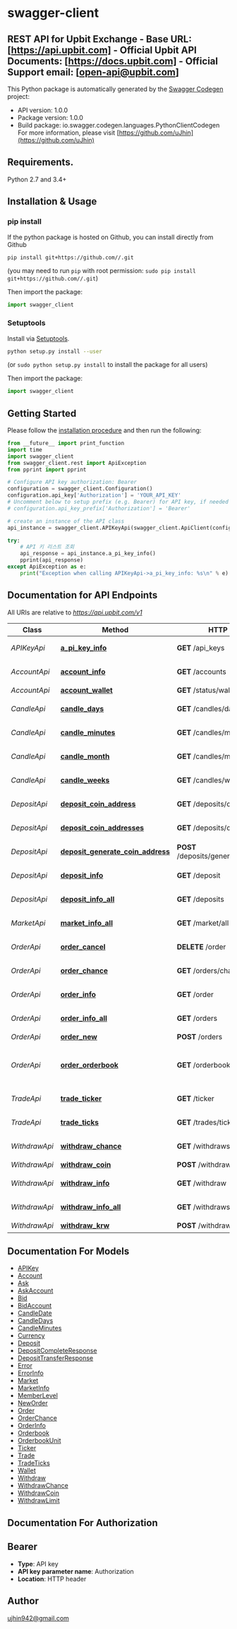 # swagger-client
## REST API for Upbit Exchange - Base URL: [https://api.upbit.com] - Official Upbit API Documents: [https://docs.upbit.com] - Official Support email: [open-api@upbit.com] 

This Python package is automatically generated by the [Swagger Codegen](https://github.com/swagger-api/swagger-codegen) project:

- API version: 1.0.0
- Package version: 1.0.0
- Build package: io.swagger.codegen.languages.PythonClientCodegen
For more information, please visit [https://github.com/uJhin](https://github.com/uJhin)

## Requirements.

Python 2.7 and 3.4+

## Installation & Usage
### pip install

If the python package is hosted on Github, you can install directly from Github

```sh
pip install git+https://github.com//.git
```
(you may need to run `pip` with root permission: `sudo pip install git+https://github.com//.git`)

Then import the package:
```python
import swagger_client 
```

### Setuptools

Install via [Setuptools](http://pypi.python.org/pypi/setuptools).

```sh
python setup.py install --user
```
(or `sudo python setup.py install` to install the package for all users)

Then import the package:
```python
import swagger_client
```

## Getting Started

Please follow the [installation procedure](#installation--usage) and then run the following:

```python
from __future__ import print_function
import time
import swagger_client
from swagger_client.rest import ApiException
from pprint import pprint

# Configure API key authorization: Bearer
configuration = swagger_client.Configuration()
configuration.api_key['Authorization'] = 'YOUR_API_KEY'
# Uncomment below to setup prefix (e.g. Bearer) for API key, if needed
# configuration.api_key_prefix['Authorization'] = 'Bearer'

# create an instance of the API class
api_instance = swagger_client.APIKeyApi(swagger_client.ApiClient(configuration))

try:
    # API 키 리스트 조회
    api_response = api_instance.a_pi_key_info()
    pprint(api_response)
except ApiException as e:
    print("Exception when calling APIKeyApi->a_pi_key_info: %s\n" % e)

```

## Documentation for API Endpoints

All URIs are relative to *https://api.upbit.com/v1*

Class | Method | HTTP request | Description
------------ | ------------- | ------------- | -------------
*APIKeyApi* | [**a_pi_key_info**](docs/APIKeyApi.md#a_pi_key_info) | **GET** /api_keys | API 키 리스트 조회
*AccountApi* | [**account_info**](docs/AccountApi.md#account_info) | **GET** /accounts | 전체 계좌 조회
*AccountApi* | [**account_wallet**](docs/AccountApi.md#account_wallet) | **GET** /status/wallet | 입출금 현황
*CandleApi* | [**candle_days**](docs/CandleApi.md#candle_days) | **GET** /candles/days | 시세 캔들 조회 (일 단위)
*CandleApi* | [**candle_minutes**](docs/CandleApi.md#candle_minutes) | **GET** /candles/minutes/{unit} | 시세 캔들 조회 (분 단위)
*CandleApi* | [**candle_month**](docs/CandleApi.md#candle_month) | **GET** /candles/months | 시세 캔들 조회 (월 단위)
*CandleApi* | [**candle_weeks**](docs/CandleApi.md#candle_weeks) | **GET** /candles/weeks | 시세 캔들 조회 (주 단위)
*DepositApi* | [**deposit_coin_address**](docs/DepositApi.md#deposit_coin_address) | **GET** /deposits/coin_address | 개별 입금 주소 조회
*DepositApi* | [**deposit_coin_addresses**](docs/DepositApi.md#deposit_coin_addresses) | **GET** /deposits/coin_addresses | 전체 입금 주소 조회
*DepositApi* | [**deposit_generate_coin_address**](docs/DepositApi.md#deposit_generate_coin_address) | **POST** /deposits/generate_coin_address | 입금 주소 생성 요청
*DepositApi* | [**deposit_info**](docs/DepositApi.md#deposit_info) | **GET** /deposit | 개별 입금 조회
*DepositApi* | [**deposit_info_all**](docs/DepositApi.md#deposit_info_all) | **GET** /deposits | 입금 리스트 조회
*MarketApi* | [**market_info_all**](docs/MarketApi.md#market_info_all) | **GET** /market/all | 마켓 코드 조회
*OrderApi* | [**order_cancel**](docs/OrderApi.md#order_cancel) | **DELETE** /order | 주문 취소 접수
*OrderApi* | [**order_chance**](docs/OrderApi.md#order_chance) | **GET** /orders/chance | 주문 가능 정보
*OrderApi* | [**order_info**](docs/OrderApi.md#order_info) | **GET** /order | 개별 주문 조회
*OrderApi* | [**order_info_all**](docs/OrderApi.md#order_info_all) | **GET** /orders | 주문 리스트 조회
*OrderApi* | [**order_new**](docs/OrderApi.md#order_new) | **POST** /orders | 주문하기
*OrderApi* | [**order_orderbook**](docs/OrderApi.md#order_orderbook) | **GET** /orderbook | 시세 호가 정보(Orderbook) 조회
*TradeApi* | [**trade_ticker**](docs/TradeApi.md#trade_ticker) | **GET** /ticker | 시세 Ticker 조회
*TradeApi* | [**trade_ticks**](docs/TradeApi.md#trade_ticks) | **GET** /trades/ticks | 시세 체결 조회
*WithdrawApi* | [**withdraw_chance**](docs/WithdrawApi.md#withdraw_chance) | **GET** /withdraws/chance | 출금 가능 정보
*WithdrawApi* | [**withdraw_coin**](docs/WithdrawApi.md#withdraw_coin) | **POST** /withdraws/coin | 코인 출금하기
*WithdrawApi* | [**withdraw_info**](docs/WithdrawApi.md#withdraw_info) | **GET** /withdraw | 개별 출금 조회
*WithdrawApi* | [**withdraw_info_all**](docs/WithdrawApi.md#withdraw_info_all) | **GET** /withdraws | 출금 리스트 조회
*WithdrawApi* | [**withdraw_krw**](docs/WithdrawApi.md#withdraw_krw) | **POST** /withdraws/krw | 원화 출금하기


## Documentation For Models

 - [APIKey](docs/APIKey.md)
 - [Account](docs/Account.md)
 - [Ask](docs/Ask.md)
 - [AskAccount](docs/AskAccount.md)
 - [Bid](docs/Bid.md)
 - [BidAccount](docs/BidAccount.md)
 - [CandleDate](docs/CandleDate.md)
 - [CandleDays](docs/CandleDays.md)
 - [CandleMinutes](docs/CandleMinutes.md)
 - [Currency](docs/Currency.md)
 - [Deposit](docs/Deposit.md)
 - [DepositCompleteResponse](docs/DepositCompleteResponse.md)
 - [DepositTransferResponse](docs/DepositTransferResponse.md)
 - [Error](docs/Error.md)
 - [ErrorInfo](docs/ErrorInfo.md)
 - [Market](docs/Market.md)
 - [MarketInfo](docs/MarketInfo.md)
 - [MemberLevel](docs/MemberLevel.md)
 - [NewOrder](docs/NewOrder.md)
 - [Order](docs/Order.md)
 - [OrderChance](docs/OrderChance.md)
 - [OrderInfo](docs/OrderInfo.md)
 - [Orderbook](docs/Orderbook.md)
 - [OrderbookUnit](docs/OrderbookUnit.md)
 - [Ticker](docs/Ticker.md)
 - [Trade](docs/Trade.md)
 - [TradeTicks](docs/TradeTicks.md)
 - [Wallet](docs/Wallet.md)
 - [Withdraw](docs/Withdraw.md)
 - [WithdrawChance](docs/WithdrawChance.md)
 - [WithdrawCoin](docs/WithdrawCoin.md)
 - [WithdrawLimit](docs/WithdrawLimit.md)


## Documentation For Authorization


## Bearer

- **Type**: API key
- **API key parameter name**: Authorization
- **Location**: HTTP header


## Author

ujhin942@gmail.com

